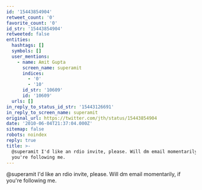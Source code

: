 ```yaml
---
id: '15443854904'
retweet_count: '0'
favorite_count: '0'
id_str: '15443854904'
retweeted: false
entities:
  hashtags: []
  symbols: []
  user_mentions:
    - name: Amit Gupta
      screen_name: superamit
      indices:
        - '0'
        - '10'
      id_str: '10609'
      id: '10609'
  urls: []
in_reply_to_status_id_str: '15443126691'
in_reply_to_screen_name: superamit
original_url: https://twitter.com/jth/status/15443854904
date: '2010-06-04T21:37:04.000Z'
sitemap: false
robots: noindex
reply: true
title: >-
  @superamit I'd like an rdio invite, please. Will dm email momentarily, if
  you're following me.
---
```


@superamit I'd like an rdio invite, please. Will dm email momentarily, if you're following me.